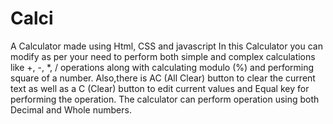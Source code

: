 # Calci
A Calculator made using Html, CSS and javascript
In this Calculator you can modify as per your need to perform both simple and complex
calculations like +, -, *, / operations along with calculating modulo (%) and
performing square of a number. Also,there is AC (All Clear) button to clear the current text as well as a C (Clear) button to edit current values
and Equal key for performing the operation. The calculator can perform operation
using both Decimal and Whole numbers.
